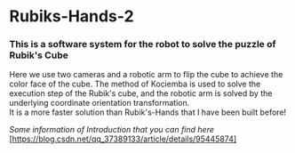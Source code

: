 # Rubiks-Hands-2
 


### This is a software system for the robot to solve the puzzle of Rubik's Cube
Here we use two cameras and a robotic arm to flip the cube to achieve the color face of the cube. The method of Kociemba is used to solve the execution step of the Rubik's cube, and the robotic arm is solved by the underlying coordinate orientation transformation.  
It is a more faster solution than  Rubik's-Hands
 that I have been built before!

*Some information of Introduction that you can find here*  
[https://blog.csdn.net/qq_37389133/article/details/95445874]